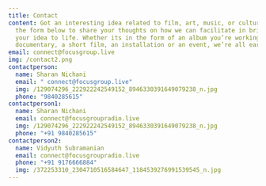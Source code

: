 ```yaml
---
title: Contact
content: Got an interesting idea related to film, art, music, or culture?  Use
  the form below to share your thoughts on how we can facilitate in bringing
  your idea to life. Whether its in the form of an album you’re working on, a
  documentary, a short film, an installation or an event, we’re all ears!
email: connect@focusgroup.live
img: /contact2.png
contactperson:
  name: Sharan Nichani
  email: " connect@focusgroup.live"
  img: /129074296_222922242549152_8946330391649079238_n.jpg
  phone: "9840285615"
contactperson1:
  name: Sharan Nichani
  email: connect@focusgroupradio.live
  img: /129074296_222922242549152_8946330391649079238_n.jpg
  phone: "+91 9840285615"
contactperson2:
  name: Vidyuth Subramanian
  email: connect@focusgroupradio.live
  phone: "+91 9176666884"
  img: /372253310_2304710516584647_1184539276991539545_n.jpg
---
```

